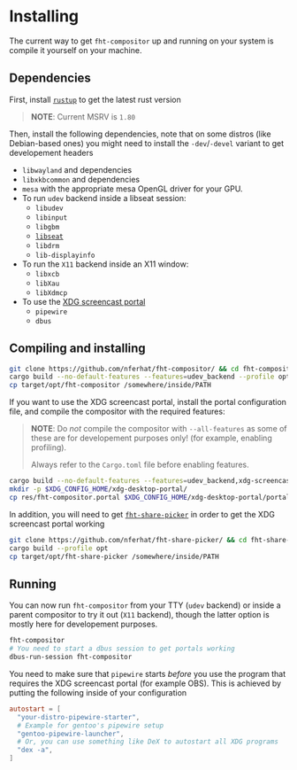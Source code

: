 # Installing

The current way to get `fht-compositor` up and running on your system is compile it yourself on your machine.

## Dependencies

First, install [`rustup`](https://rustup.rs) to get the latest rust version
> **NOTE**: Current MSRV is `1.80`

Then, install the following dependencies, note that on some distros (like Debian-based ones) you might need to install the `-dev`/`-devel` variant to get developement headers

- `libwayland` and dependencies
- `libxkbcommon` and dependencies
- `mesa` with the appropriate mesa OpenGL driver for your GPU.
- To run `udev` backend inside a libseat session:
  - `libudev`
  - `libinput`
  - `libgbm`
  - [`libseat`](https://git.sr.ht/~kennylevinsen/seatd)
  - `libdrm`
  - `lib-displayinfo`
- To run the `X11` backend inside an X11 window:
  - `libxcb`
  - `libXau`
  - `libXdmcp`
- To use the [XDG screencast portal](https://flatpak.github.io/xdg-desktop-portal/docs/doc-org.freedesktop.portal.ScreenCast.html)
  - `pipewire`
  - `dbus`

## Compiling and installing

```sh
git clone https://github.com/nferhat/fht-compositor/ && cd fht-compositor
cargo build --no-default-features --features=udev_backend --profile opt
cp target/opt/fht-compositor /somewhere/inside/PATH
```

If you want to use the XDG screencast portal, install the portal configuration file, and compile the compositor with the required features:

> **NOTE**: Do *not* compile the compositor with `--all-features` as some of these are for developement purposes only! (for example, enabling profiling). 
>
> Always refer to the `Cargo.toml` file before enabling features.

```sh
cargo build --no-default-features --features=udev_backend,xdg-screencast-portal --profile opt
mkdir -p $XDG_CONFIG_HOME/xdg-desktop-portal/
cp res/fht-compositor.portal $XDG_CONFIG_HOME/xdg-desktop-portal/portals/
```

In addition, you will need to get [`fht-share-picker`](https://github.com/nferhat/fht-share-picker)  in order to get the XDG screencast portal working

```sh
git clone https://github.com/nferhat/fht-share-picker/ && cd fht-share-picker
cargo build --profile opt
cp target/opt/fht-share-picker /somewhere/inside/PATH
```

## Running

You can now run `fht-compositor` from your TTY (`udev` backend) or inside a parent compositor to try it out (`X11` backend), though the latter option is mostly here for developement purposes.

```sh
fht-compositor
# You need to start a dbus session to get portals working
dbus-run-session fht-compositor
```

You need to make sure that `pipewire` starts *before* you use the program that requires the XDG screencast portal (for example OBS). This is achieved by putting the following inside of your configuration

```toml
autostart = [
  "your-distro-pipewire-starter",
  # Example for gentoo's pipewire setup
  "gentoo-pipewire-launcher",
  # Or, you can use something like DeX to autostart all XDG programs
  "dex -a",
]
```
